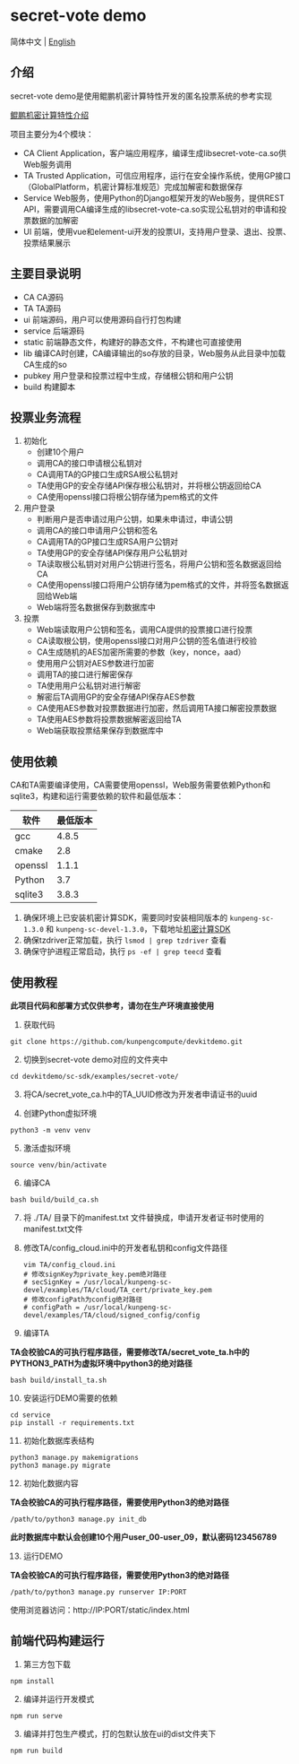 # secret-vote demo

简体中文 | [English](README_en.md)

## 介绍
secret-vote demo是使用鲲鹏机密计算特性开发的匿名投票系统的参考实现

[鲲鹏机密计算特性介绍](https://www.hikunpeng.com/zh/developer/boostkit/confidential-computing)

项目主要分为4个模块：
- CA Client Application，客户端应用程序，编译生成libsecret-vote-ca.so供Web服务调用
- TA Trusted Application，可信应用程序，运行在安全操作系统，使用GP接口（GlobalPlatform，机密计算标准规范）完成加解密和数据保存
- Service Web服务，使用Python的Django框架开发的Web服务，提供REST API，需要调用CA编译生成的libsecret-vote-ca.so实现公私钥对的申请和投票数据的加解密
- UI 前端，使用vue和element-ui开发的投票UI，支持用户登录、退出、投票、投票结果展示

## 主要目录说明
- CA       CA源码
- TA       TA源码
- ui       前端源码，用户可以使用源码自行打包构建
- service  后端源码
- static   前端静态文件，构建好的静态文件，不构建也可直接使用
- lib      编译CA时创建，CA编译输出的so存放的目录，Web服务从此目录中加载CA生成的so
- pubkey   用户登录和投票过程中生成，存储根公钥和用户公钥
- build    构建脚本

## 投票业务流程

1. 初始化
    - 创建10个用户
    - 调用CA的接口申请根公私钥对
    - CA调用TA的GP接口生成RSA根公私钥对
    - TA使用GP的安全存储API保存根公私钥对，并将根公钥返回给CA
    - CA使用openssl接口将根公钥存储为pem格式的文件
2. 用户登录
    - 判断用户是否申请过用户公钥，如果未申请过，申请公钥
    - 调用CA的接口申请用户公钥和签名
    - CA调用TA的GP接口生成RSA用户公钥对
    - TA使用GP的安全存储API保存用户公私钥对
    - TA读取根公私钥对对用户公钥进行签名，将用户公钥和签名数据返回给CA
    - CA使用openssl接口将用户公钥存储为pem格式的文件，并将签名数据返回给Web端
    - Web端将签名数据保存到数据库中
3. 投票
    - Web端读取用户公钥和签名，调用CA提供的投票接口进行投票
    - CA读取根公钥，使用openssl接口对用户公钥的签名值进行校验
    - CA生成随机的AES加密所需要的参数（key，nonce，aad）
    - 使用用户公钥对AES参数进行加密
    - 调用TA的接口进行解密保存
    - TA使用用户公私钥对进行解密
    - 解密后TA调用GP的安全存储API保存AES参数
    - CA使用AES参数对投票数据进行加密，然后调用TA接口解密投票数据
    - TA使用AES参数将投票数据解密返回给TA
    - Web端获取投票结果保存到数据库中

## 使用依赖
CA和TA需要编译使用，CA需要使用openssl，Web服务需要依赖Python和sqlite3，构建和运行需要依赖的软件和最低版本：

| 软件     | 最低版本 |
| ----    | ----    |
| gcc     | 4.8.5   |
| cmake   | 2.8     |
| openssl | 1.1.1   |
| Python  | 3.7     |
| sqlite3 | 3.8.3   |

1. 确保环境上已安装机密计算SDK，需要同时安装相同版本的 `kunpeng-sc-1.3.0` 和 `kunpeng-sc-devel-1.3.0`，下载地址[机密计算SDK](https://mirrors.huaweicloud.com/kunpeng/archive/Kunpeng_SDK/itrustee/)
2. 确保tzdriver正常加载，执行 `lsmod | grep tzdriver` 查看
3. 确保守护进程正常启动，执行 `ps -ef | grep teecd` 查看

## 使用教程

**此项目代码和部署方式仅供参考，请勿在生产环境直接使用**

1. 获取代码

```
git clone https://github.com/kunpengcompute/devkitdemo.git
```

2. 切换到secret-vote demo对应的文件夹中

```
cd devkitdemo/sc-sdk/examples/secret-vote/
```

3. 将CA/secret_vote_ca.h中的TA_UUID修改为开发者申请证书的uuid

4. 创建Python虚拟环境

```
python3 -m venv venv
```

5. 激活虚拟环境

```
source venv/bin/activate
```

6. 编译CA

```
bash build/build_ca.sh
```

7. 将 ./TA/ 目录下的manifest.txt 文件替换成，申请开发者证书时使用的manifest.txt文件

8. 修改TA/config_cloud.ini中的开发者私钥和config文件路径

   ```shell
   vim TA/config_cloud.ini
   # 修改signKey为private_key.pem绝对路径
   # secSignKey = /usr/local/kunpeng-sc-devel/examples/TA/cloud/TA_cert/private_key.pem
   # 修改configPath为config绝对路径
   # configPath = /usr/local/kunpeng-sc-devel/examples/TA/cloud/signed_config/config
   ```

9. 编译TA

**TA会校验CA的可执行程序路径，需要修改TA/secret_vote_ta.h中的PYTHON3_PATH为虚拟环境中python3的绝对路径**

```
bash build/install_ta.sh
```

10. 安装运行DEMO需要的依赖

```
cd service
pip install -r requirements.txt
```

11. 初始化数据库表结构

```
python3 manage.py makemigrations
python3 manage.py migrate
```

12. 初始化数据内容

**TA会校验CA的可执行程序路径，需要使用Python3的绝对路径**

```
/path/to/python3 manage.py init_db
```

**此时数据库中默认会创建10个用户user_00-user_09，默认密码123456789**

13. 运行DEMO

**TA会校验CA的可执行程序路径，需要使用Python3的绝对路径**

```
/path/to/python3 manage.py runserver IP:PORT
```

使用浏览器访问：http://IP:PORT/static/index.html


## 前端代码构建运行

1. 第三方包下载
```
npm install
```

2. 编译并运行开发模式
```
npm run serve
```

3. 编译并打包生产模式，打的包默认放在ui的dist文件夹下
```
npm run build
```
